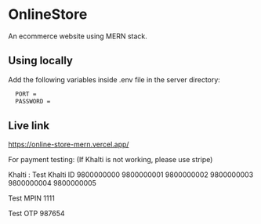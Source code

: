 # OnlineStore

An ecommerce website using MERN stack.

## Using locally

Add the following variables inside .env file in the server directory:

```bash
  PORT =
  PASSWORD =
```

## Live link
https://online-store-mern.vercel.app/

For payment testing:
(If Khalti is not working, please use stripe)

Khalti :
Test Khalti ID 9800000000 9800000001 9800000002 9800000003 9800000004 9800000005

Test MPIN 1111

Test OTP 987654

    



